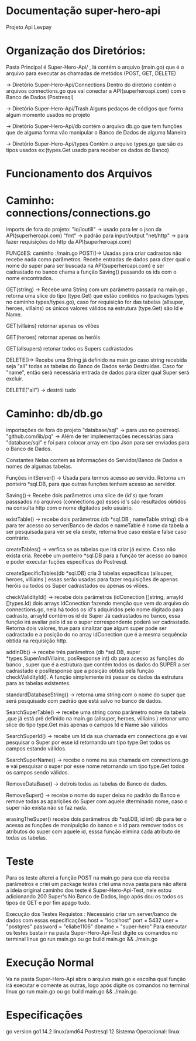 # Documentação super-hero-api
  Projeto Api Levpay
# Organização dos Diretórios:
Pasta Principal é Super-Hero-Api/ , lá contém o arquivo (main.go) que é o arquivo para executar as chamadas de metódos (POST, GET, DELETE)

-> Diretório Super-Hero-Api/Connections 
  Dentro do diretório contém o arquivos connections.go  que vai conectar a API(superheroapi.com) com o Banco de Dados (Postresql)

-> Diretório Super-Hero-Api/Trash 
  Alguns pedaços de códigos que forma algum momento usados no projeto

-> Diretório Super-Hero-Api/db 
  contém o arquivo db.go que tem funções que de alguma forma vão manipular o Banco de Dados de alguma Maneira

-> Diretório Super-Hero-Api/types
   Contém o arquivo types.go que são os tipos usados ex:(types.Get usado para receber os dados do Banco)

# Funcionamento dos Arquivos

# Caminho: connections/connections.go 

imports de fora do projeto:
"io/ioutill" -> usado para ler o json da API(superheroapi.com) 
"fmt" -> padrão para input/output
"net/http" -> para fazer requisições do http da API(superheroapi.com)

FUNÇõES:
caminho :/main.go
POST()-> Usadas para criar cadrastos não recebe nada como parâmetros. Recebe entradas de dados para dizer qual o nome do super para ser buscada na API(superheroapi.com) e ser cadrastado no banco chama a função Saving() passando os ids com o nome encontrados.

GET(string) -> Recebe uma String com um parâmetro passada na main.go , retorna uma slice do tipo (type.Get) que estão contidos no (packages types no caminho types/types.go), caso for requisição for das tabelas (allsuper, heroes, villains)
os únicos valores válidos na estrutura (type.Get) são Id e Name.

GET(villains) retornar apenas os vilões 

GET(heroes) retornar apenas os heróis 

GET(allsupers) retonar todos os Supers  cadrastados

DELETE()-> Recebe uma String já definido na main.go caso string recebida seja "all" todas as tabelas do Banco de Dados serão Destruídas. Caso for "name", então será necessária entrada de dados para dizer qual Super será excluir. 

DELETE("all") -> destrói tudo

# Caminho: db/db.go
importações de fora do projeto 
"database/sql" -> para uso no postresql.
"github.com/lib/pq" -> Além de ter implementações necessárias para "database/sql" e foi para colocar array em tipo Json para ser enviados para o Banco de Dados.

Constantes
Nelas contem as informações do Servidor/Banco de Dados e nomes de algumas tabelas.

Funções 
initServer() -> Usada para termos acesso ao servido. Retorna  um ponteiro *sql.DB, para que outras funções tenham acesso  ao servidor.

Saving()-> Recebe dois parâmetros uma slice de (id's) que foram passsados no arquivos (connections.go) esses id's são resultados obtidos na consulta http com o nome digitados pelo usuário.

existTable() -> recebe dois parâmetros (db *sql.DB , nameTable string) db é para ter acesso ao server/Banco de dados e nameTable é nome da tabela a ser pesquisada para ver se ela existe, retorna true caso exista e false caso contrário.

createTables() -> verfica se as tabelas que irá criar já existe. Caso não exista cria. Recebe um ponteiro *sql.DB para a função ter acesso ao banco e poder executar fuções específicas do Postresql.
 
 createSpecificTables(db *sql.DB) cria 3 tabelas específicas (allsuper, heroes, villiains ) essas serão usadas para fazer requisições de apenas heróis ou todos os Super cadrastados ou apenas os vilões.

checkValidityId() -> recebe dois parâmetros (idConection []string, arrayId []types.Id) dois arrays idConection fazendo menção que vem do arquivo do connections.go, nela há todos os id's adquiridos pelo nome digitado para cadrasto, arrayId contém os id de Super Já cadrastados no banco, essa função irá avaliar  pelo id se o super correspondente poderá ser cadrastado. Retorna dois valores, true para sinalizar que algum super pode ser cadrastado e a posição do no array idConection que é a mesma sequência obtida na requisição http.

addInDb() -> recebe três parâmetros (db *sql.DB, super *types.SuperAndVillains, posResponse int) db para acesso as funções do banco , super que é a estrutura que contém todos os dados do SUPER a ser cadrastado e posResponse que a posição obtida pela função checkValidityId(). A função simplemente irá passar os dados da estrutura para as tabelas existentes.

standardDatabaseString() -> retorna uma string com o nome do super que será pesquisado com padrão que está salvo no banco de dados.

SearchSuperTable() -> recebe uma string como parâmetro nome da tabela ,que já está pré definido na main.go (allsuper, heroes, villiains ) retonar uma slice do tipo type.Get más apenas o campos Id e Name são válidos 

SearchSuperId() -> recebe um Id da sua chamada em connections.go e vai pesquisar o Super por esse id retornando um tipo type.Get  todos os campos estando válidos.

SearchSuperName() -> recebe o nome na sua chamada em connections.go e vai pesquisar o super por esse  nome retornando um tipo type.Get todos os campos sendo válidos.

 RemoveDataBase() -> detrois todas as tabelas do Banco de dados.
 
 RemoveSuper() -> recebe o nome do super deixa no padrão do Banco e remove todas as aparições do Super com aquele dterminado nome, caso o super não exista não se faz nada.
 
erasingTheSuper() recebe dois parâmetros db *sql.DB, id int) db para ter o acesso as funções de manipulção do banco e o id para remover todos os atributos do super com aquele id, esssa função elimina cada atributo de todas as tabelas.

# Teste 
Para os teste alterei a função POST na main.go para que ela receba parâmetros e criei um package testes criei uma nova pasta para não alterá a ideia original caminho dos teste é Super-Hero-Api-Test, nele estou adicionando 200 Super's No Banco de Dados, logo após dou os todos os tipos de GET e por fim apago tudo.

Execução dos Testes 
Requistos : Necessário criar um server/banco de dados com essas especificações
  host          =  "localhost"
  port          =  5432
  user          =  "postgres"
  password      =  "eliabe1106"
  dbname        =  "super-hero"
Para executar os testes basta ir na pasta Super-Hero-Api-Test 
digite os comandos no terminal linux go run main.go ou go build main.go && ./main.go 

# Execução Normal 
Va na pasta Super-Hero-Api abra o arquivo main.go e escolha qual função irá executar e comente as outras, logo após digite os comandos no terminal linux go run main.go ou go build main.go && ./main.go.

# Especificações
go version go1.14.2 linux/amd64
Postresql 12
Sistema Operacional: linux
